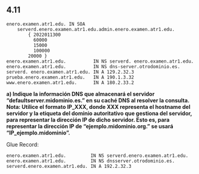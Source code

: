 ## 4.11 
```
enero.examen.atr1.edu. IN SOA 
	serverd.enero.examen.atr1.edu.admin.enero.examen.atr1.edu.
		{ 2022011300
		  60000
		  15000
		  100000
		20000 }
enero.examen.atr1.edu.          IN NS serverd. enero.examen.atr1.edu.
enero.examen.atr1.edu.          IN NS dns-server.otrodominio.es.
serverd. enero.examen.atr1.edu. IN A 129.2.32.3
prueba.enero.examen.atr1.edu.   IN A 190.1.3.32
www.enero.examen.atr1.edu.      IN A 180.2.33.2
```
**a) Indique la información DNS que almacenará el servidor “defaultserver.midominio.es.” en su caché DNS al resolver la consulta. Nota: Utilice el formato IP_XXX, donde XXX representa el hostname del servidor y la etiqueta del dominio autoritativo que gestiona del servidor, para representar la dirección IP de dicho servidor. Esto es, para representar la dirección IP de “ejemplo.midominio.org.” se usará “IP_ejemplo.midominio”.**

Glue Record:
```
enero.examen.atr1.edu.         IN NS serverd.enero.examen.atr1.edu.
enero.examen.atr1.edu.         IN NS dnsserver.otrodominio.es.
serverd.enero.examen.atr1.edu. IN A 192.2.32.3
```


